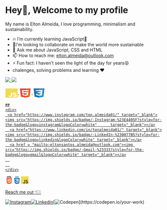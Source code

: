 # Hey👋, Welcome to my profile

My name is Elton Almeida, I love programming, minimalism and sustainability.

- :fire: I’m currently learning JavaScript:rocket:
-  :seedling:I'm looking to collaborate on make the world more sustainable
- 💬 Ask me about JavaScript, CSS and HTML
- 📫 How to reach me: elton.almeida@outlook.com 
- ⚡ Fun fact: I haven't seen the light of the day for years:stuck_out_tongue_closed_eyes:
- chalenges, solving problems and learning ♥️

<div>
    <a href="https://github.com/SysSimone">
    <img height="180em" src="https://github-readme-stats.vercel.app/api?username=TonAlmeida&show_icons=true&theme=dracula&include_all_commits=true&count_private=true"/>
    <img height="180em" src="https://github-readme-stats.vercel.app/api/top-langs/?username=TonAlmeida&layout=compact&langs_count=7&theme=dracula"/>
  </div>
    <div style="display: inline_block"><br>
    <img align="center" alt="TonAlmeida-Js" height="30" width="40" src="https://raw.githubusercontent.com/devicons/devicon/master/icons/javascript/javascript-plain.svg">
    <img align="center" alt="TonAlmeida-HTML" height="30" width="40" src="https://raw.githubusercontent.com/devicons/devicon/master/icons/html5/html5-original.svg">
    <img align="center" alt="TonAlmeida-CSS" height="30" width="40" src="https://raw.githubusercontent.com/devicons/devicon/master/icons/css3/css3-original.svg">
    </div>
    
    ##
    <div>
     <a href="https://www.instagram.com/ton.almeida01/" target="_blank"><img src="https://img.shields.io/badge/-Instagram-%23E4405F?style=for-the-badge&logo=instagram&logoColor=white"      target="_blank"></a>
      <a href="https://www.linkedin.com/in/tonalmeida01/" target="_blank"><img src="https://img.shields.io/badge/-LinkedIn-%230077B5?style=for-the-badge&logo=linkedin&logoColor=white" target="_blank"></a>
      <a href = "mailto:eltonsantos.almeida@outlook.com"><img src="https://img.shields.io/badge/-Gmail-%23333?style=for-the-badge&logo=gmail&logoColor=white" target="_blank"></a>
      
      
    </div>

 <img src="https://raw.githubusercontent.com/devicons/devicon/master/icons/html5/html5-original-wordmark.svg" width="25" height="25" /><img src="https://raw.githubusercontent.com/devicons/devicon/master/icons/css3/css3-plain-wordmark.svg" width="25" height="25" /><img src="https://raw.githubusercontent.com/devicons/devicon/master/icons/javascript/javascript-original.svg"  width="25" height="25" />
 
 Reach me out 👇🏼

[![Instagram](https://img.shields.io/badge/-Instagram-purple?style=flat-square&logo=Instagram&logoColor=white&link=https://www.instagram.com/ton.almeida01/)](https://www.instagram.com/ton.almeida01/)[![Linkedin](https://img.shields.io/badge/-LinkedIn-blue?style=flat-square&logo=Linkedin&logoColor=white&link=https://www.linkedin.com/in/elton-santos-de-almeida-8953b5205/)](https://www.linkedin.com/in/elton-santos-de-almeida-8953b5205/)[![Codepen](https://img.shields.io/badge/-Codepen-black?style=flat-square&logo=Codepen&logoColor=white&link=[https://codepen.io/your-work](https://codepen.io/your-work))](https://codepen.io/your-work)

